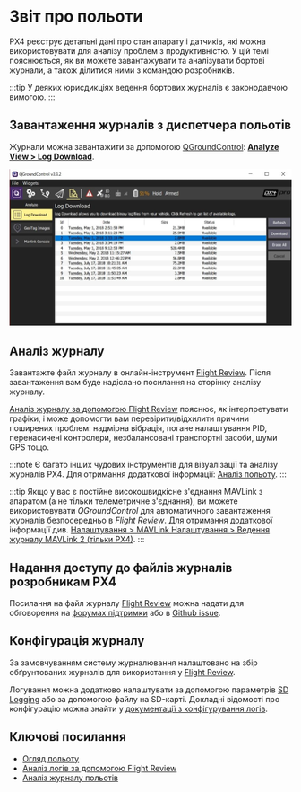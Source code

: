 # Звіт про польоти

PX4 реєструє детальні дані про стан апарату і датчиків, які можна використовувати для аналізу проблем з продуктивністю. У цій темі пояснюється, як ви можете завантажувати та аналізувати бортові журнали, а також ділитися ними з командою розробників.

:::tip
У деяких юрисдикціях ведення бортових журналів є законодавчою вимогою.
:::

## Завантаження журналів з диспетчера польотів

Журнали можна завантажити за допомогою [QGroundControl](http://qgroundcontrol.com/): **[Analyze View > Log Download](https://docs.qgroundcontrol.com/master/en/analyze_view/log_download.html)**.

![Завантаження бортового журналу](../../assets/qgc/analyze/log_download.jpg)


## Аналіз журналу

Завантажте файл журналу в онлайн-інструмент [Flight Review](http://logs.px4.io). Після завантаження вам буде надіслано посилання на сторінку аналізу журналу.

[Аналіз журналу за допомогою Flight Review](../log/flight_review.md) пояснює, як інтерпретувати графіки, і може допомогти вам перевірити/відхилити причини поширених проблем: надмірна вібрація, погане налаштування PID, перенасичені контролери, незбалансовані транспортні засоби, шуми GPS тощо.

:::note
Є багато інших чудових інструментів для візуалізації та аналізу журналів PX4. Для отримання додаткової інформації: [Аналіз польоту](../dev_log/flight_log_analysis.md).
:::

:::tip
Якщо у вас є постійне високошвидкісне з'єднання MAVLink з апаратом (а не тільки телеметричне з'єднання), ви можете використовувати *QGroundControl* для автоматичного завантаження журналів безпосередньо в *Flight Review*. Для отримання додаткової інформації див. [Налаштування > MAVLink Налаштування > Ведення журналу MAVLink 2 (тільки PX4)](https://docs.qgroundcontrol.com/master/en/SettingsView/MAVLink.html#logging).
:::

## Надання доступу до файлів журналів розробникам PX4

Посилання на файл журналу [Flight Review](http://logs.px4.io) можна надати для обговорення на [форумах підтримки](../contribute/support.md#forums-and-chat) або в [Github issue](../README.md#reporting-bugs-issues).


## Конфігурація журналу

За замовчуванням систему журналювання налаштовано на збір обґрунтованих журналів для використання у [Flight Review](http://logs.px4.io).

Логування можна додатково налаштувати за допомогою параметрів [SD Logging](../advanced_config/parameter_reference.md#sd-logging) або за допомогою файлу на SD-карті. Докладні відомості про конфігурацію можна знайти у [документації з конфігурування логів](../dev_log/logging.md#configuration).

## Ключові посилання

- [Огляд польоту](http://logs.px4.io)
- [Аналіз логів за допомогою Flight Review](../log/flight_review.md)
- [Аналіз журналу польотів](../dev_log/flight_log_analysis.md)

